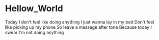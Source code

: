 # Hellow_World

Today I don't feel like doing anything
I just wanna lay in my bed
Don't feel like picking up my phone
So leave a message after tone
Because today I swear I'm not doing anything
